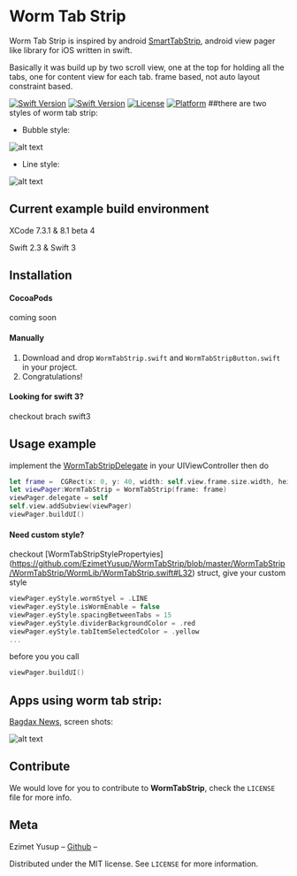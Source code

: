 # Worm Tab Strip
Worm Tab Strip is inspired by android [SmartTabStrip](https://github.com/ogaclejapan/SmartTabLayout), android  view pager like library for iOS written in swift.

Basically it was build up by two scroll view, one at the top for holding all the tabs, one for content view for each tab.
frame based, not auto layout constraint based.

[![Swift Version][swift-imag-2.3]][swift-url]
[![Swift Version][swift-image]][swift-url]
[![License][license-image]][license-url]
[![Platform](https://img.shields.io/cocoapods/p/LFAlertController.svg?style=flat)](http://cocoapods.org/pods/LFAlertController)
##there are two styles of worm tab strip:

* Bubble style:

![alt text](https://github.com/EzimetYusup/WormTabStrip/blob/develop/bublle.gif) 

* Line style:

![alt text](https://github.com/EzimetYusup/WormTabStrip/blob/develop/line.gif)

## Current example build environment
XCode 7.3.1 & 8.1 beta 4

Swift 2.3 & Swift 3

## Installation

#### CocoaPods 
coming soon

#### Manually
1. Download and drop ```WormTabStrip.swift``` and ```WormTabStripButton.swift``` in your project.  
2. Congratulations!  

#### Looking for swift 3?
checkout brach swift3 

## Usage example
implement the [WormTabStripDelegate](https://github.com/EzimetYusup/WormTabStrip/blob/master/WormTabStrip/WormTabStrip/WormLib/WormTabStrip.swift#L11) in your UIViewController then do
```swift
let frame =  CGRect(x: 0, y: 40, width: self.view.frame.size.width, height: self.view.frame.size.height - 40)
let viewPager:WormTabStrip = WormTabStrip(frame: frame)
viewPager.delegate = self
self.view.addSubview(viewPager)
viewPager.buildUI()
```
#### Need custom style? 

checkout  [WormTabStripStylePropertyies] (https://github.com/EzimetYusup/WormTabStrip/blob/master/WormTabStrip/WormTabStrip/WormLib/WormTabStrip.swift#L32) struct, give your custom style 
```swift 
viewPager.eyStyle.wormStyel = .LINE
viewPager.eyStyle.isWormEnable = false
viewPager.eyStyle.spacingBetweenTabs = 15
viewPager.eyStyle.dividerBackgroundColor = .red
viewPager.eyStyle.tabItemSelectedColor = .yellow
...
```        
before you  you call 
```swift
viewPager.buildUI() 
```



## Apps using worm tab strip:
 [Bagdax News](https://itunes.apple.com/cn/app/baghdash-twry/id875137241?mt=8),
screen shots:

![alt text](https://github.com/EzimetYusup/WormTabStrip/blob/develop/appUsingWorm.gif)

## Contribute

We would love for you to contribute to **WormTabStrip**, check the ``LICENSE`` file for more info.

## Meta

Ezimet Yusup – [Github](https://github.com/EzimetYusup) –

Distributed under the MIT license. See ``LICENSE`` for more information.


[swift-image]:https://img.shields.io/badge/swift-3.0-orange.svg
[swift-imag-2.3]:https://img.shields.io/badge/swift-2.3-orange.svg
[swift-url]: https://swift.org/
[license-image]: https://img.shields.io/badge/License-MIT-blue.svg
[license-url]: https://github.com/EzimetYusup/WormTabStrip/blob/master/LICENSE
[travis-image]: https://img.shields.io/travis/dbader/node-datadog-metrics/master.svg?style=flat-square
[travis-url]: https://travis-ci.org/dbader/node-datadog-metrics
[codebeat-image]: https://codebeat.co/badges/c19b47ea-2f9d-45df-8458-b2d952fe9dad
[codebeat-url]: https://codebeat.co/projects/github-com-vsouza-awesomeios-com
